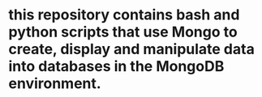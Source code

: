 # this repository contains bash and python scripts that use Mongo to create, display and manipulate data into databases in the MongoDB environment.